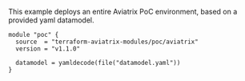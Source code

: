 This example deploys an entire Aviatrix PoC environment, based on a provided yaml datamodel.


```hcl
module "poc" {
  source  = "terraform-aviatrix-modules/poc/aviatrix"
  version = "v1.1.0"

  datamodel = yamldecode(file("datamodel.yaml"))
}
```
